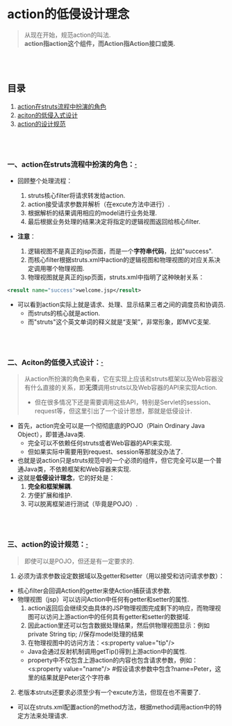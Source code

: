 # action的低侵设计理念
> 从现在开始，规范action的叫法.<br>
> **action指action这个组件，而Action指Action接口或类.**

<br><br>

## 目录
1. [action在struts流程中扮演的角色](#一action在struts流程中扮演的角色)
2. [aciton的低侵入式设计](#二aciton的低侵入式设计)
3. [action的设计规范](#三action的设计规范)

<br><br>

### 一、action在struts流程中扮演的角色：[·](#目录)
- 回顾整个处理流程：
  1. struts核心filter将请求转发给action.
  2. action接受请求参数并解析（在excute方法中进行）.
  3. 根据解析的结果调用相应的model进行业务处理.
  4. 最后根据业务处理的结果决定将指定的逻辑视图返回给核心filter.

- **注意**：
  1. 逻辑视图不是真正的jsp页面，而是一个**字符串代码**，比如"success".
  2. 而核心filter根据struts.xml中action的逻辑视图和物理视图的对应关系决定调用哪个物理视图.
  3. 物理视图就是真正的jsp页面，struts.xml中指明了这种映射关系：

```xml
<result name="success">welcome.jsp</result>
```

- 可以看到action实际上就是请求、处理、显示结果三者之间的调度员和协调员.
  - 而struts的核心就是action.
  - 而"struts"这个英文单词的释义就是“支架”，非常形象，即MVC支架.

<br><br>

### 二、Aciton的低侵入式设计：[·](#目录)
> 从action所扮演的角色来看，它在实现上应该和struts框架以及Web容器没有什么直接的关系，即**无须**调用struts以及Web容器的API来实现Action.
>
> - 但在很多情况下还是需要调用这些API，特别是Servlet的session、request等，但这里引出了一个设计思想，那就是低侵设计.

- 首先，action完全可以是一个彻彻底底的POJO（Plain Ordinary Java Object），即普通Java类.
  - 完全可以不依赖任何struts或者Web容器的API来实现.
  - 但如果实际中需要用到request、session等那就没办法了.
- 也就是说action只是struts规范中的一个必须的组件，但它完全可以是一个普通Java类，不依赖框架和Web容器来实现.
- 这就是**低侵设计理念**，它的好处是：
  1. **完全和框架解耦**.
  2. 方便扩展和维护.
  3. 可以脱离框架进行测试（毕竟是POJO）.

<br><br>

### 三、action的设计规范：[·](#目录)
> 即使可以是POJO，但还是有一定要求的.

1. 必须为请求参数设定数据域以及getter和setter（用以接受和访问请求参数）：
  - 核心filter会回调Action的getter来使Action捕获请求参数.
  - 物理视图（jsp）可以访问Action中任何有getter和setter的属性.
    1. action返回后会继续交由具体的JSP物理视图完成剩下的响应，而物理视图可以访问上游action中的任何具有getter和setter的数据域.
    2. 因此action里还可以包含数据处理结果，然后供物理视图显示：例如private String tip; //保存model处理的结果
    3. 在物理视图中的访问方法：\<s:property value="tip"/\>
      - Java会通过反射机制调用getTip()得到上游action中的属性.
      - property中不仅包含上游action的内容也包含请求参数，例如：<br>
      \<s:property value="name"/\>  #假设请求参数中包含?name=Peter，这里的结果就是Peter这个字符串
2. 老版本struts还要求必须至少有一个excute方法，但现在也不需要了.
  - 可以在struts.xml配置action的method方法，根据method调用action中的特定方法来处理请求.
